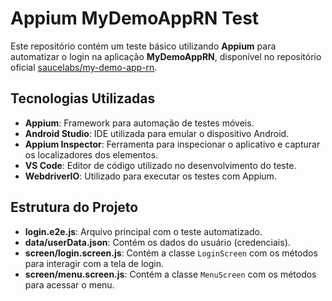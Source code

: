 # Appium MyDemoAppRN Test

Este repositório contém um teste básico utilizando **Appium** para automatizar o login na aplicação **MyDemoAppRN**, disponível no repositório oficial [saucelabs/my-demo-app-rn](https://github.com/saucelabs/my-demo-app-rn).

## Tecnologias Utilizadas

- **Appium**: Framework para automação de testes móveis.
- **Android Studio**: IDE utilizada para emular o dispositivo Android.
- **Appium Inspector**: Ferramenta para inspecionar o aplicativo e capturar os localizadores dos elementos.
- **VS Code**: Editor de código utilizado no desenvolvimento do teste.
- **WebdriverIO**: Utilizado para executar os testes com Appium.

## Estrutura do Projeto

- **login.e2e.js**: Arquivo principal com o teste automatizado.
- **data/userData.json**: Contém os dados do usuário (credenciais).
- **screen/login.screen.js**: Contém a classe `LoginScreen` com os métodos para interagir com a tela de login.
- **screen/menu.screen.js**: Contém a classe `MenuScreen` com os métodos para acessar o menu.
